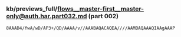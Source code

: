 ### kb/previews_full/flows__master-first__master-only@auth.har.part032.md (part 002)

```md
8AAAD4/fwA/wD/AP3+/QD/AAAA/v//AAABAQACAQEA////AAMBAQAAAQIAAgAAAP
```

```
